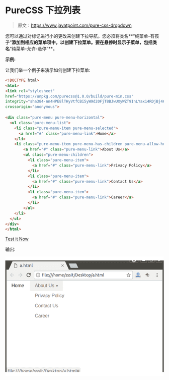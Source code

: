 # PureCSS 下拉列表

> 原文：<https://www.javatpoint.com/pure-css-dropdown>

您可以通过对标记进行小的更改来创建下拉导航。您必须将类名**“纯菜单-有孩子”**添加到相应的菜单项中，以创建下拉菜单。要在悬停时显示子菜单，包括类名**“纯菜单-允许-悬停”**。

**示例:**

让我们举一个例子来演示如何创建下拉菜单:

```html
<!DOCTYPE html>
<html>
<link rel="stylesheet" 
href="https://unpkg.com/purecss@1.0.0/build/pure-min.css" 
integrity="sha384-nn4HPE8lTHyVtfCBi5yW9d20FjT8BJwUXyWZT9InLYax14RDjBj46LmSztkmNP9w" 
crossorigin="anonymous">

<div class="pure-menu pure-menu-horizontal">
  <ul class="pure-menu-list">
    <li class="pure-menu-item pure-menu-selected">
      <a href="#" class="pure-menu-link">Home</a>
    </li>
    <li class="pure-menu-item pure-menu-has-children pure-menu-allow-hover">
        <a href="#" class="pure-menu-link">About Us</a>
        <ul class="pure-menu-children">
          <li class="pure-menu-item">
            <a href="#" class="pure-menu-link">Privacy Policy</a>
          </li>
          <li class="pure-menu-item">
            <a href="#" class="pure-menu-link">Contact Us</a>
          </li>
          <li class="pure-menu-item">
            <a href="#" class="pure-menu-link">Career</a>
          </li>
        </ul>
    </li>
  </ul>
</div>
</html>

```

[Test it Now](https://www.javatpoint.com/oprweb/test.jsp?filename=purecssdropdown1)

输出:

![PureCSS Dropdown 1](img/3b0274f3158a76ddb80efe702769f4d7.png)